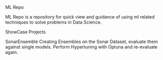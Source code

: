 ML Repo

ML Repo is a repository for quick view and guidance of using ml related techniques to solve problems in Data Science.



ShowCase Projects

SonarEnsemble
Creating Ensembles on the Sonar Dataset, evaluate them against single models.
Perform Hypertuning with Optuna and re-evaluate again.

